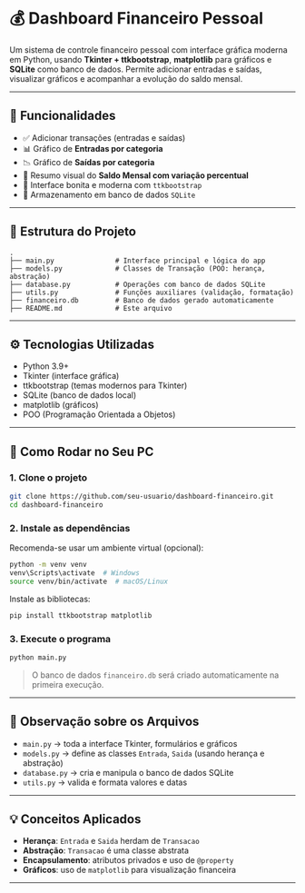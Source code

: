 
# 💰 Dashboard Financeiro Pessoal

Um sistema de controle financeiro pessoal com interface gráfica moderna em Python, usando **Tkinter + ttkbootstrap**, **matplotlib** para gráficos e **SQLite** como banco de dados. Permite adicionar entradas e saídas, visualizar gráficos e acompanhar a evolução do saldo mensal.

---

## 📸 Funcionalidades

- ✅ Adicionar transações (entradas e saídas)
- 📊 Gráfico de **Entradas por categoria**
- 📉 Gráfico de **Saídas por categoria**
- 🔁 Resumo visual do **Saldo Mensal com variação percentual**
- 💼 Interface bonita e moderna com `ttkbootstrap`
- 🧮 Armazenamento em banco de dados `SQLite`

---

## 🧱 Estrutura do Projeto

```
.
├── main.py               # Interface principal e lógica do app
├── models.py             # Classes de Transação (POO: herança, abstração)
├── database.py           # Operações com banco de dados SQLite
├── utils.py              # Funções auxiliares (validação, formatação)
├── financeiro.db         # Banco de dados gerado automaticamente
├── README.md             # Este arquivo
```

---

## ⚙️ Tecnologias Utilizadas

- Python 3.9+
- Tkinter (interface gráfica)
- ttkbootstrap (temas modernos para Tkinter)
- SQLite (banco de dados local)
- matplotlib (gráficos)
- POO (Programação Orientada a Objetos)

---

## 🚀 Como Rodar no Seu PC

### 1. Clone o projeto

```bash
git clone https://github.com/seu-usuario/dashboard-financeiro.git
cd dashboard-financeiro
```

### 2. Instale as dependências

Recomenda-se usar um ambiente virtual (opcional):

```bash
python -m venv venv
venv\Scripts\activate  # Windows
source venv/bin/activate  # macOS/Linux
```

Instale as bibliotecas:

```bash
pip install ttkbootstrap matplotlib
```

### 3. Execute o programa

```bash
python main.py
```

> O banco de dados `financeiro.db` será criado automaticamente na primeira execução.

---

## 📁 Observação sobre os Arquivos

- `main.py` → toda a interface Tkinter, formulários e gráficos
- `models.py` → define as classes `Entrada`, `Saida` (usando herança e abstração)
- `database.py` → cria e manipula o banco de dados SQLite
- `utils.py` → valida e formata valores e datas

---

## 💡 Conceitos Aplicados

- **Herança**: `Entrada` e `Saida` herdam de `Transacao`
- **Abstração**: `Transacao` é uma classe abstrata
- **Encapsulamento**: atributos privados e uso de `@property`
- **Gráficos**: uso de `matplotlib` para visualização financeira

---
